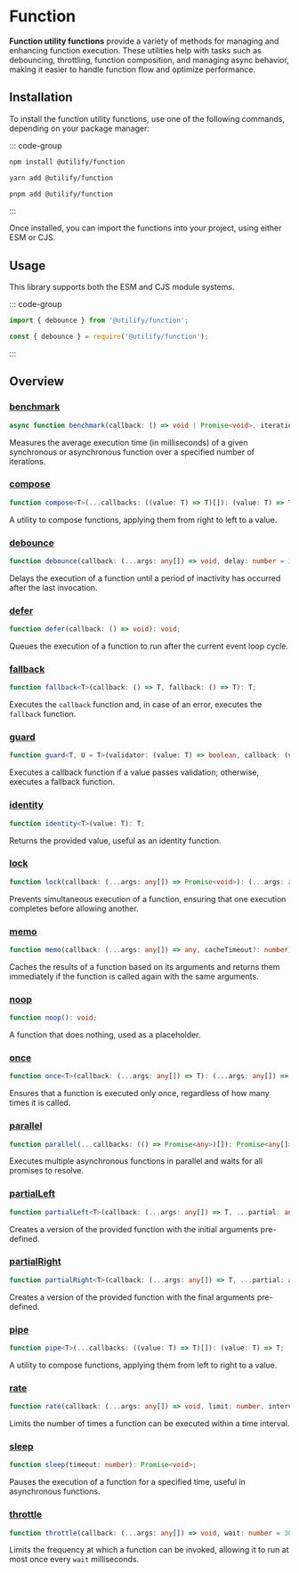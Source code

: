 # Function <Badge type="tip" text="1.0.1" />

**Function utility functions** provide a variety of methods for managing and enhancing function execution. These utilities help with tasks such as debouncing, throttling, function composition, and managing async behavior, making it easier to handle function flow and optimize performance.

## Installation

To install the function utility functions, use one of the following commands, depending on your package manager:

::: code-group
```bash [npm]
npm install @utilify/function
```

```bash [yarn]
yarn add @utilify/function
```

```bash [pnpm]
pnpm add @utilify/function
```
:::

Once installed, you can import the functions into your project, using either ESM or CJS.

## Usage

This library supports both the ESM and CJS module systems.

::: code-group

```typescript [esm]
import { debounce } from '@utilify/function'; 
```

```javascript [cjs]
const { debounce } = require('@utilify/function');  
```
:::

## Overview

### [benchmark](./benchmark.md)

```typescript
async function benchmark(callback: () => void | Promise<void>, iterations: number = 1): Promise<number>;
```

Measures the average execution time (in milliseconds) of a given synchronous or asynchronous function over a specified number of iterations.

### [compose](./compose.md)

```typescript
function compose<T>(...callbacks: ((value: T) => T)[]): (value: T) => T;
```

A utility to compose functions, applying them from right to left to a value.

### [debounce](./debounce.md)

```typescript
function debounce(callback: (...args: any[]) => void, delay: number = 300): (...args: any[]) => void;
```

Delays the execution of a function until a period of inactivity has occurred after the last invocation.

### [defer](./defer.md)

```typescript
function defer(callback: () => void): void;
```

Queues the execution of a function to run after the current event loop cycle.

### [fallback](./fallback.md)

```typescript
function fallback<T>(callback: () => T, fallback: () => T): T;
```

Executes the `callback` function and, in case of an error, executes the `fallback` function.

### [guard](./guard.md)

```typescript
function guard<T, U = T>(validator: (value: T) => boolean, callback: (value: T) => U, fallback: (value: T) => U): (value: T) => U;
```

Executes a callback function if a value passes validation; otherwise, executes a fallback function.

### [identity](./identity.md)

```typescript
function identity<T>(value: T): T;
```

Returns the provided value, useful as an identity function.

### [lock](./lock.md)

```typescript
function lock(callback: (...args: any[]) => Promise<void>): (...args: any[]) => void;
```

Prevents simultaneous execution of a function, ensuring that one execution completes before allowing another.

### [memo](./memo.md)

```typescript
function memo(callback: (...args: any[]) => any, cacheTimeout?: number): (...args: any[]) => any;
```

Caches the results of a function based on its arguments and returns them immediately if the function is called again with the same arguments.

### [noop](./noop.md)

```typescript
function noop(): void;
```

A function that does nothing, used as a placeholder.

### [once](./once.md)

```typescript
function once<T>(callback: (...args: any[]) => T): (...args: any[]) => T;
```

Ensures that a function is executed only once, regardless of how many times it is called.

### [parallel](./parallel.md)

```typescript
function parallel(...callbacks: (() => Promise<any>)[]): Promise<any[]>;
```

Executes multiple asynchronous functions in parallel and waits for all promises to resolve.

### [partialLeft](./partialLeft.md)

```typescript
function partialLeft<T>(callback: (...args: any[]) => T, ...partial: any[]): (...args: any[]) => T;
```

Creates a version of the provided function with the initial arguments pre-defined.

### [partialRight](./partialRight.md)

```typescript
function partialRight<T>(callback: (...args: any[]) => T, ...partial: any[]): (...args: any[]) => T;
```

Creates a version of the provided function with the final arguments pre-defined.

### [pipe](./pipe.md)

```typescript
function pipe<T>(...callbacks: ((value: T) => T)[]): (value: T) => T;
```

A utility to compose functions, applying them from left to right to a value.

### [rate](./rate.md)

```typescript
function rate(callback: (...args: any[]) => void, limit: number, interval: number): (...args: any[]) => boolean;
```

Limits the number of times a function can be executed within a time interval.

### [sleep](./sleep.md)

```typescript
function sleep(timeout: number): Promise<void>;
```

Pauses the execution of a function for a specified time, useful in asynchronous functions.

### [throttle](./throttle.md)

```typescript
function throttle(callback: (...args: any[]) => void, wait: number = 300): (...args: any[]) => void;
```

Limits the frequency at which a function can be invoked, allowing it to run at most once every `wait` milliseconds.
